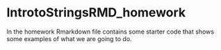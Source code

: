 # IntrotoStringsRMD_homework

In the homework Rmarkdown file contains some starter code that shows some examples of what we are going to do.
